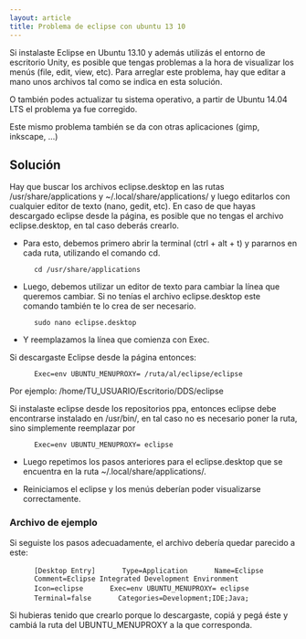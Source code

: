 ```yaml
---
layout: article
title: Problema de eclipse con ubuntu 13 10
---
```


Si instalaste Eclipse en Ubuntu 13.10 y además utilizás el entorno de escritorio Unity, es posible que tengas problemas a la hora de visualizar los menús (file, edit, view, etc). Para arreglar este problema, hay que editar a mano unos archivos tal como se indica en esta solución.

O también podes actualizar tu sistema operativo, a partir de Ubuntu 14.04 LTS el problema ya fue corregido.

Este mismo problema también se da con otras aplicaciones (gimp, inkscape, ...)

Solución
--------

Hay que buscar los archivos eclipse.desktop en las rutas /usr/share/applications y ~/.local/share/applications/ y luego editarlos con cualquier editor de texto (nano, gedit, etc). En caso de que hayas descargado eclipse desde la página, es posible que no tengas el archivo eclipse.desktop, en tal caso deberás crearlo.

-   Para esto, debemos primero abrir la terminal (ctrl + alt + t) y pararnos en cada ruta, utilizando el comando cd.

`      cd /usr/share/applications`

-   Luego, debemos utilizar un editor de texto para cambiar la línea que queremos cambiar. Si no tenías el archivo eclipse.desktop este comando también te lo crea de ser necesario.

`      sudo nano eclipse.desktop`

-   Y reemplazamos la línea que comienza con Exec.

Si descargaste Eclipse desde la página entonces:

`      Exec=env UBUNTU_MENUPROXY= /ruta/al/eclipse/eclipse`

Por ejemplo: /home/TU\_USUARIO/Escritorio/DDS/eclipse

Si instalaste eclipse desde los repositorios ppa, entonces eclipse debe encontrarse instalado en /usr/bin/, en tal caso no es necesario poner la ruta, sino simplemente reemplazar por

`      Exec=env UBUNTU_MENUPROXY= eclipse`

-   Luego repetimos los pasos anteriores para el eclipse.desktop que se encuentra en la ruta ~/.local/share/applications/.

<!-- -->

-   Reiniciamos el eclipse y los menús deberían poder visualizarse correctamente.

### Archivo de ejemplo

Si seguiste los pasos adecuadamente, el archivo debería quedar parecido a este:

`      [Desktop Entry]`
`      Type=Application`
`      Name=Eclipse`
`      Comment=Eclipse Integrated Development Environment`
`      Icon=eclipse`
`      Exec=env UBUNTU_MENUPROXY= eclipse`
`      Terminal=false`
`      Categories=Development;IDE;Java;`

Si hubieras tenido que crearlo porque lo descargaste, copiá y pegá éste y cambiá la ruta del UBUNTU\_MENUPROXY a la que corresponda.
